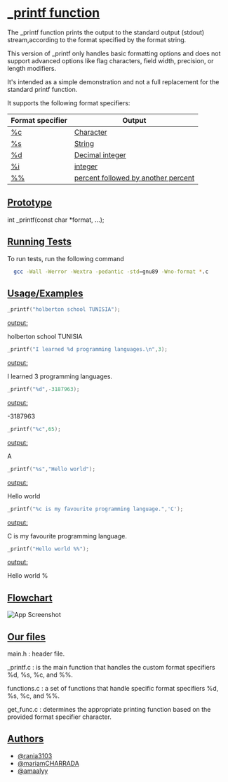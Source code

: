 
# [_printf function](https://via.placeholder.com/10/00b48a?text=+)

The _printf function prints the output to the standard output (stdout) stream,according to the format specified by the format string.

This version of _printf only handles basic formatting options and does not support advanced options like flag characters, field width, precision, or length modifiers.

It's intended as a simple demonstration and not a full replacement for the standard printf function.

It supports the following format specifiers:



| Format specifier            | Output                                                               |
| ----------------- | ------------------------------------------------------------------ |
| [%c](https://via.placeholder.com/10/00b48a?text=+) | [Character](https://via.placeholder.com/10/0a192f?text=+) |
| [%s](https://via.placeholder.com/10/00b48a?text=+) | [String](https://via.placeholder.com/10/0a192f?text=+) |
| [%d](https://via.placeholder.com/10/00b48a?text=+) | [Decimal integer](https://via.placeholder.com/10/0a192f?text=+) |
| [%i](https://via.placeholder.com/10/00b48a?text=+) | [integer](https://via.placeholder.com/10/0a192f?text=+) |
| [%%](https://via.placeholder.com/10/00b48a?text=+) | [percent followed by another percent](https://via.placeholder.com/10/0a192f?text=+) |

## [Prototype](https://via.placeholder.com/10/00b48a?text=+)
int _printf(const char *format, ...);

## [Running Tests](https://via.placeholder.com/10/00b48a?text=+)

To run tests, run the following command

```bash
  gcc -Wall -Werror -Wextra -pedantic -std=gnu89 -Wno-format *.c
```


## [Usage/Examples](https://via.placeholder.com/10/00b48a?text=+)

```c
_printf("holberton school TUNISIA");
```
[output:](https://via.placeholder.com/10/00b48a?text=+)

holberton school TUNISIA
```c
_printf("I learned %d programming languages.\n",3);
```
[output:](https://via.placeholder.com/10/00b48a?text=+)


I learned 3 programming languages.

```c
_printf("%d",-3187963);
```
[output:](https://via.placeholder.com/10/00b48a?text=+)

-3187963
```c
_printf("%c",65);
```
[output:](https://via.placeholder.com/10/00b48a?text=+)

A
```c
_printf("%s","Hello world");
```
[output:](https://via.placeholder.com/10/00b48a?text=+)

Hello world

```c
_printf("%c is my favourite programming language.",'C');
```
[output:](https://via.placeholder.com/10/00b48a?text=+)

C is my favourite programming language.

```c
_printf("Hello world %%");
```
[output:](https://via.placeholder.com/10/00b48a?text=+)

Hello world %







## [Flowchart](https://via.placeholder.com/10/00b48a?text=+)

![App Screenshot](https://via.placeholder.com/468x300?text=App+Screenshot+Here)


## [Our files](https://via.placeholder.com/10/00b48a?text=+)

main.h : header file.

_printf.c : is the main function that handles the custom format specifiers %d, %s, %c, and %%.


functions.c : a set of functions that handle specific format specifiers %d, %s, %c, and %%.


get_func.c : determines the appropriate printing function based on the provided format specifier character.




## [Authors](https://via.placeholder.com/10/00b48a?text=+)

- [@rania3103](https://www.github.com/rania3103)
- [@mariamCHARRADA](https://www.github.com/mariamCHARRADA)
- [@amaalyy](https://www.github.com/amaalyy)

